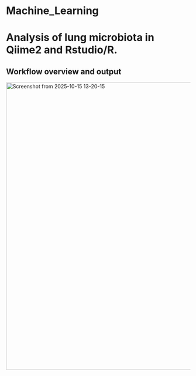# Machine_Learning

# Analysis of lung microbiota in Qiime2 and Rstudio/R.

## Workflow overview and output
<img width="1056" height="785" alt="Screenshot from 2025-10-15 13-20-15" src="https://github.com/user-attachments/assets/0426b29c-0975-4680-967a-3593564a1a66" />
